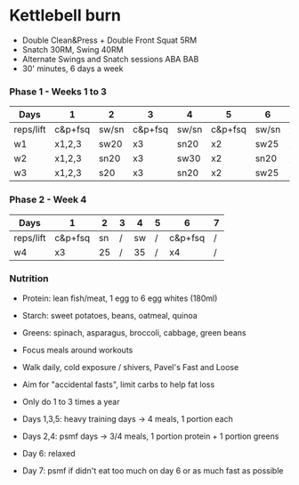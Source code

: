 # Kettlebell burn

- Double Clean&Press + Double Front Squat 5RM
- Snatch 30RM, Swing 40RM
- Alternate Swings and Snatch sessions ABA BAB
- 30' minutes, 6 days a week

### Phase 1 - Weeks 1 to 3

Days | 1 | 2 | 3 | 4 | 5 | 6 | 7
--- | --- | --- | --- | --- | --- | --- | ---
reps/lift | c&p+fsq | sw/sn | c&p+fsq | sw/sn | c&p+fsq | sw/sn | / 
w1 | x1,2,3 | sw20 | x3 | sn20 | x2 | sw25 | / 
w2 | x1,2,3 | sn20 | x3 | sw30 | x2 | sn20 | / 
w3 | x1,2,3 | s20 | x3 | sn20 | x2 | sw25 | / 

### Phase 2 - Week 4

Days | 1 | 2 | 3 | 4 | 5 | 6 | 7
--- | --- | --- | --- | --- | --- | --- | --- 
reps/lift | c&p+fsq | sn | / | sw | / | c&p+fsq | / 
w4  | x3 | 25 | / | 35 | / | x4 | /

### Nutrition

- Protein: lean fish/meat, 1 egg to 6 egg whites (180ml)
- Starch: sweet potatoes, beans, oatmeal, quinoa
- Greens: spinach, asparagus, broccoli, cabbage, green beans
- Focus meals around workouts
- Walk daily, cold exposure / shivers, Pavel's Fast and Loose
- Aim for "accidental fasts", limit carbs to help fat loss
- Only do 1 to 3 times a year

- Days 1,3,5: heavy training days -> 4 meals, 1 portion each
- Days 2,4: psmf days -> 3/4 meals, 1 portion protein + 1 portion greens
- Day 6: relaxed
- Day 7: psmf if didn't eat too much on day 6 or as much fast as possible
